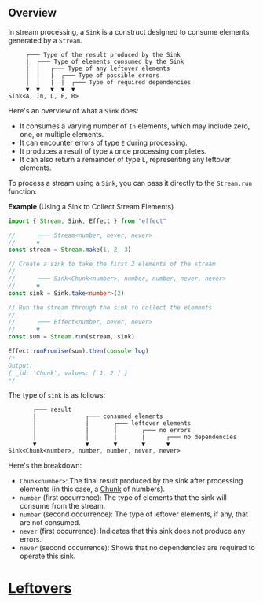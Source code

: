 ## Overview

In stream processing, a `Sink` is a construct designed to consume elements generated by a `Stream`.

```text showLineNumbers=false
     ┌─── Type of the result produced by the Sink
     |  ┌─── Type of elements consumed by the Sink
     |  |   ┌─── Type of any leftover elements
     │  |   |  ┌─── Type of possible errors
     │  │   |  |  ┌─── Type of required dependencies
     ▼  ▼   ▼  ▼  ▼
Sink<A, In, L, E, R>
```

Here's an overview of what a `Sink` does:

- It consumes a varying number of `In` elements, which may include zero, one, or multiple elements.
- It can encounter errors of type `E` during processing.
- It produces a result of type `A` once processing completes.
- It can also return a remainder of type `L`, representing any leftover elements.

To process a stream using a `Sink`, you can pass it directly to the `Stream.run` function:

**Example** (Using a Sink to Collect Stream Elements)

```ts twoslash
import { Stream, Sink, Effect } from "effect"

//      ┌─── Stream<number, never, never>
//      ▼
const stream = Stream.make(1, 2, 3)

// Create a sink to take the first 2 elements of the stream
//
//      ┌─── Sink<Chunk<number>, number, number, never, never>
//      ▼
const sink = Sink.take<number>(2)

// Run the stream through the sink to collect the elements
//
//      ┌─── Effect<number, never, never>
//      ▼
const sum = Stream.run(stream, sink)

Effect.runPromise(sum).then(console.log)
/*
Output:
{ _id: 'Chunk', values: [ 1, 2 ] }
*/
```

The type of `sink` is as follows:

```text showLineNumbers=false
       ┌─── result
       |              ┌─── consumed elements
       |              |       ┌─── leftover elements
       │              |       |       ┌─── no errors
       │              │       |       |      ┌─── no dependencies
       ▼              ▼       ▼       ▼      ▼
Sink<Chunk<number>, number, number, never, never>
```

Here's the breakdown:

- `Chunk<number>`: The final result produced by the sink after processing elements (in this case, a [Chunk](/docs/data-types/chunk/) of numbers).
- `number` (first occurrence): The type of elements that the sink will consume from the stream.
- `number` (second occurrence): The type of leftover elements, if any, that are not consumed.
- `never` (first occurrence): Indicates that this sink does not produce any errors.
- `never` (second occurrence): Shows that no dependencies are required to operate this sink.

# [Leftovers](https://effect.website/docs/sink/leftovers/)
